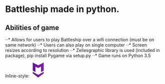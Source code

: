 # Battleship made in python.

## Abilities of game

⋅⋅* Allows for users to play Battleship over a wifi connection (must be on same network)
⋅⋅* Users can also play on single computer
⋅⋅* Screen resizes according to resolution
⋅⋅* Zellesgraphic library is used (included in package), pip install Pygame via setup.py
⋅⋅* Game runs on Python 3.5


Inline-style:
![alt text](https://github.com/adam-p/markdown-here/raw/master/src/common/images/icon48.png "Logo Title Text 1")